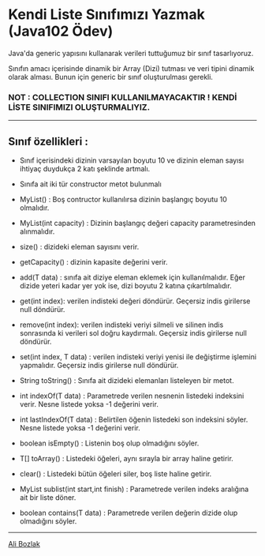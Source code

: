 # Kendi Liste Sınıfımızı Yazmak (Java102 Ödev)

Java'da generic yapısını kullanarak verileri tuttuğumuz bir sınıf tasarlıyoruz.

Sınıfın amacı içerisinde dinamik bir Array (Dizi) tutması ve veri tipini dinamik olarak alması. Bunun için generic bir sınıf oluşturulması gerekli.

### NOT : COLLECTION SINIFI KULLANILMAYACAKTIR ! KENDİ LİSTE SINIFIMIZI OLUŞTURMALIYIZ.

---

## Sınıf özellikleri :

* Sınıf içerisindeki dizinin varsayılan boyutu 10 ve dizinin eleman sayısı ihtiyaç duydukça 2 katı şeklinde artmalı.

* Sınıfa ait iki tür constructor metot bulunmalı

* MyList() : Boş contructor kullanılırsa dizinin başlangıç boyutu 10 olmalıdır.

* MyList(int capacity) : Dizinin başlangıç değeri capacity parametresinden alınmalıdır.

* size() : dizideki eleman sayısını verir.

* getCapacity() : dizinin kapasite değerini verir.

* add(T data) : sınıfa ait diziye eleman eklemek için kullanılmalıdır. Eğer dizide yeteri kadar yer yok ise, dizi boyutu 2 katına çıkartılmalıdır.

* get(int index): verilen indisteki değeri döndürür. Geçersiz indis girilerse null döndürür.

* remove(int index): verilen indisteki veriyi silmeli ve silinen indis sonrasında ki verileri sol doğru kaydırmalı. Geçersiz indis girilerse null döndürür.

* set(int index, T data) : verilen indisteki veriyi yenisi ile değiştirme işlemini yapmalıdır. Geçersiz indis girilerse null döndürür.

* String toString() : Sınıfa ait dizideki elemanları listeleyen bir metot.

* int indexOf(T data) : Parametrede verilen nesnenin listedeki indeksini verir. Nesne listede yoksa -1 değerini verir.

* int lastIndexOf(T data) : Belirtilen öğenin listedeki son indeksini söyler. Nesne listede yoksa -1 değerini verir.

* boolean isEmpty() : Listenin boş olup olmadığını söyler.

* T[] toArray() : Listedeki öğeleri, aynı sırayla bir array haline getirir.

* clear() : Listedeki bütün öğeleri siler, boş liste haline getirir.

* MyList<T> sublist(int start,int finish) : Parametrede verilen indeks aralığına ait bir liste döner.

* boolean contains(T data) : Parametrede verilen değerin dizide olup olmadığını söyler.

---
[Ali Bozlak](https://app.patika.dev/aibozlak)